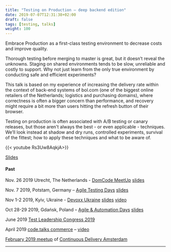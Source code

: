 ```yaml
---
title: "Testing on Production – deep backend edition"
date: 2019-07-07T12:31:38+02:00
draft: false
tags: [testing, talks]
weight: 100
---
```


Embrace Production as a first-class testing environment to decrease costs and improve quality.

Thorough testing before merging to master is great, but it doesn’t reveal the unknowns. Staging on shared environments tends to be slow, unreliable and costly to support. Why not just learn from the only true environment by conducting safe and efficient experiments?

This talk is based on my experience of increasing the delivery rate within the context of back-end systems of bol.com (one of the biggest online retailers of the Netherlands; logistics and purchasing domains), where correctness is often a bigger concern than performance, and recovery might require a bit more than users hitting the refresh button of their browser. 

Testing on production is often associated with A/B testing or canary releases, but those aren't always the best - or even applicable - techniques. We’ll look instead at shadow and dry runs, controlled experiments, survival of the fittest; how to apply these techniques and what to be aware of.

{{< youtube Rs3Uw8AqkjA>}}

[Slides](https://www.slideshare.net/MykolaGurov/testing-on-production-domcode)

#### Past

Nov. 26 2019 Utrecht, The Netherlands - [DomCode MeetUp](https://www.meetup.com/DomCode/events/266491910) [slides](https://www.slideshare.net/MykolaGurov/testing-on-production-domcode)

Nov. 7 2019, Potstam, Germany – [Agile Testing Days](https://agiletestingdays.com/2019/session/testing-on-production-deep-backend-edition/) [slides](https://www.slideshare.net/secret/oUdcyRirMKel9t)

Nov 1-2 2019, Kyiv, Ukraine - [Devoxx Ukraine](https://devoxx.com.ua/speaker-details/?id=24206) [slides](https://www.slideshare.net/secret/bK8PvSEwIyB7HM) [video](https://www.youtube.com/watch?v=Rs3Uw8AqkjA&list=PLXL-0W_fYXynhNcz9hpL0Ziux3n4ftzvw&index=8)

Oct 28-29 2019, Gdańsk, Poland – [Agile & Automation Days](https://aadays.pl) [slides](https://www.slideshare.net/secret/uxgzndhESoKIZO)

June 2019 [Test Leadership Congress 2019](https://testleadershipcongress2019.sched.com/event/O5K7/testing-on-production-deep-backend-edition)

April 2019 [code.talks commerce](https://commerce.codetalks.de/program#talk-579?event=2) – [video](https://www.youtube.com/watch?v=QN03ERDzHxs&list=PLXL-0W_fYXynhNcz9hpL0Ziux3n4ftzvw&index=3)

[February 2019 meetup](https://www.meetup.com/Continuous-Delivery-Amsterdam/events/258668016/) of [Continuous Delivery Amsterdam](https://www.meetup.com/Continuous-Delivery-Amsterdam)

---